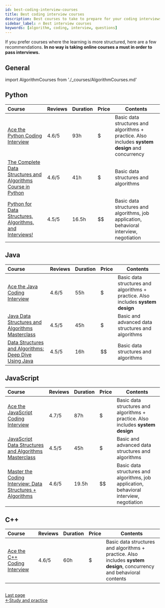 ```yaml
---
id: best-coding-interview-courses
title: Best coding interview courses
description: Best courses to take to prepare for your coding interviews
sidebar_label: 🔥 Best interview courses
keywords: [algorithm, coding, interview, questions]
---
```


If you prefer courses where the learning is more structured, here are a few recommendations. **In no way is taking online courses a must in order to pass interviews.**

## General

import AlgorithmCourses from './\_courses/AlgorithmCourses.md'

<AlgorithmCourses />

## Python

| Course | Reviews | Duration | Price | Contents |
| :-- | --- | --- | --- | --- |
| [Ace the Python Coding Interview](https://www.educative.io/path/ace-python-coding-interview?aff=x23W) | 4.6/5 | 93h | $ | Basic data structures and algorithms + practice. Also includes **system design** and concurrency |
| [The Complete Data Structures and Algorithms Course in Python](https://fxo.co/DQpc) | 4.6/5 | 41h | $ | Basic data structures and algorithms |
| [Python for Data Structures, Algorithms, and Interviews!](https://fxo.co/DQpb) | 4.5/5 | 16.5h | $$ | Basic data structures and algorithms, job application, behavioral interview, negotiation |

## Java

| Course | Reviews | Duration | Price | Contents |
| :-- | --- | --- | --- | --- |
| [Ace the Java Coding Interview](https://www.educative.io/path/ace-java-coding-interview?aff=x23W) | 4.6/5 | 55h | $ | Basic data structures and algorithms + practice. Also includes **system design** |
| [Java Data Structures and Algorithms Masterclass](https://fxo.co/DQpa) | 4.5/5 | 45h | $ | Basic and advanced data structures and algorithms |
| [Data Structures and Algorithms: Deep Dive Using Java](https://fxo.co/DQpW) | 4.5/5 | 16h | $$ | Basic data structures and algorithms |

## JavaScript

| Course | Reviews | Duration | Price | Contents |
| :-- | --- | --- | --- | --- |
| [Ace the JavaScript Coding Interview](https://www.educative.io/path/ace-javascript-coding-interview?aff=x23W) | 4.7/5 | 87h | $ | Basic data structures and algorithms + practice. Also includes **system design** |
| [JavaScript Data Structures and Algorithms Masterclass](https://fxo.co/DQpZ) | 4.5/5 | 45h | $ | Basic and advanced data structures and algorithms |
| [Master the Coding Interview: Data Structures + Algorithms](https://fxo.co/DQpY) | 4.6/5 | 19.5h | $$ | Basic data structures and algorithms, job application, behavioral interview, negotiation |

## C++

| Course | Reviews | Duration | Price | Contents |
| :-- | --- | --- | --- | --- |
| [Ace the C++ Coding Interview](https://www.educative.io/path/ace-cpp-coding-interview?aff=x23W) | 4.6/5 | 60h | $ | Basic data structures and algorithms + practice. Also includes **system design**, concurrency and behavioral contents |

##
<nav class="pagination-nav docusaurus-mt-lg" aria-label="Docs pages navigation">
    <div class="pagination-nav__item">
        <a class="pagination-nav__link root_sa74" href="/study-and-practice/">
            <div class="pagination-nav__sublabel">Last page</div>
            <div class="pagination-nav__label"><span class="arrow_Btdn">←</span>Study and practice</div>
        </a>
    </div>
</nav>
